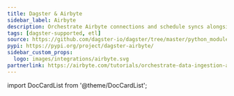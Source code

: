 ```yaml
---
title: Dagster & Airbyte
sidebar_label: Airbyte
description: Orchestrate Airbyte connections and schedule syncs alongside upstream or downstream dependencies.
tags: [dagster-supported, etl]
source: https://github.com/dagster-io/dagster/tree/master/python_modules/libraries/dagster-airbyte
pypi: https://pypi.org/project/dagster-airbyte/
sidebar_custom_props:
  logo: images/integrations/airbyte.svg
partnerlink: https://airbyte.com/tutorials/orchestrate-data-ingestion-and-transformation-pipelines
---
```


import DocCardList from '@theme/DocCardList';

<DocCardList />
